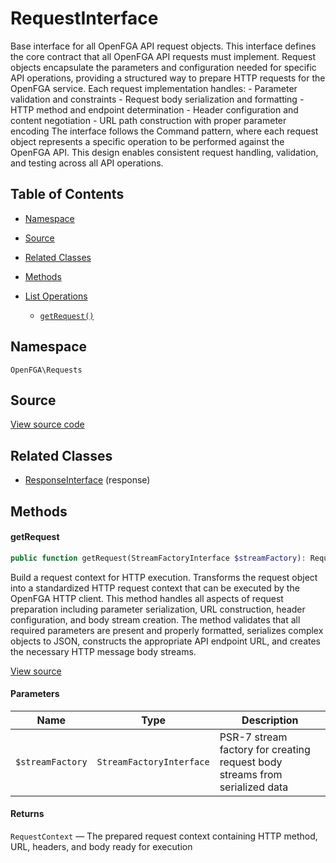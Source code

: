 # RequestInterface

Base interface for all OpenFGA API request objects. This interface defines the core contract that all OpenFGA API requests must implement. Request objects encapsulate the parameters and configuration needed for specific API operations, providing a structured way to prepare HTTP requests for the OpenFGA service. Each request implementation handles: - Parameter validation and constraints - Request body serialization and formatting - HTTP method and endpoint determination - Header configuration and content negotiation - URL path construction with proper parameter encoding The interface follows the Command pattern, where each request object represents a specific operation to be performed against the OpenFGA API. This design enables consistent request handling, validation, and testing across all API operations.

## Table of Contents

- [Namespace](#namespace)
- [Source](#source)
- [Related Classes](#related-classes)
- [Methods](#methods)

- [List Operations](#list-operations)
  - [`getRequest()`](#getrequest)

## Namespace

`OpenFGA\Requests`

## Source

[View source code](https://github.com/evansims/openfga-php/blob/main/src/Requests/RequestInterface.php)

## Related Classes

- [ResponseInterface](Responses/ResponseInterface.md) (response)

## Methods

#### getRequest

```php
public function getRequest(StreamFactoryInterface $streamFactory): RequestContext

```

Build a request context for HTTP execution. Transforms the request object into a standardized HTTP request context that can be executed by the OpenFGA HTTP client. This method handles all aspects of request preparation including parameter serialization, URL construction, header configuration, and body stream creation. The method validates that all required parameters are present and properly formatted, serializes complex objects to JSON, constructs the appropriate API endpoint URL, and creates the necessary HTTP message body streams.

[View source](https://github.com/evansims/openfga-php/blob/main/src/Requests/RequestInterface.php#L57)

#### Parameters

| Name             | Type                     | Description                                                                 |
| ---------------- | ------------------------ | --------------------------------------------------------------------------- |
| `$streamFactory` | `StreamFactoryInterface` | PSR-7 stream factory for creating request body streams from serialized data |

#### Returns

`RequestContext` — The prepared request context containing HTTP method, URL, headers, and body ready for execution
